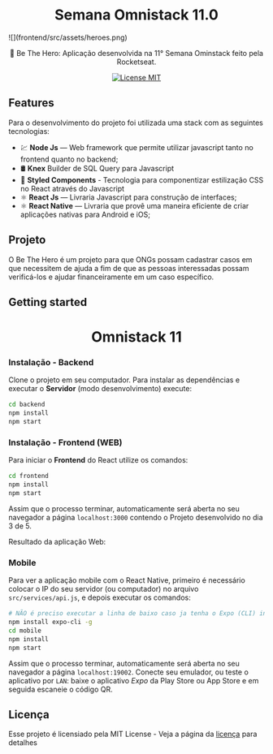 <h1 align="center"> Semana Omnistack 11.0 </h1>
![](frontend/src/assets/heroes.png)

<p align="center"> 🚀 Be The Hero: Aplicação desenvolvida na 11° Semana Ominstack feito pela Rocketseat.</p>

<p align="center">
  <a href="https://opensource.org/licenses/MIT">
    <img src="https://img.shields.io/badge/License-MIT-blue.svg" alt="License MIT">
  </a>
</p>

## Features

Para o desenvolvimento do projeto foi utilizada uma stack com as seguintes tecnologias:

- 💹 **Node Js** — Web framework que permite utilizar javascript tanto no frontend quanto no backend;
- 🛢️ **Knex** Builder de SQL Query para Javascript
- 💅 **Styled Components** - Tecnologia para componentizar estilização CSS no React através do Javascript
- ⚛️ **React Js** — Livraria Javascript para construção de interfaces;
- ⚛️ **React Native** — Livraria que provê uma maneira eficiente de criar aplicações nativas para Android e iOS;

## Projeto

O Be The Hero é um projeto para que ONGs possam cadastrar casos em que necessitem de ajuda a fim de que as pessoas interessadas possam verificá-los e ajudar financeiramente em um caso específico.

## Getting started

<h1 align="center">Omnistack 11</h1>

### Instalação - Backend

Clone o projeto em seu computador. Para instalar as dependências e executar o **Servidor** (modo desenvolvimento) execute:

```bash
cd backend
npm install
npm start
```

### Instalação - Frontend (WEB)

Para iniciar o **Frontend** do React utilize os comandos:

```bash
cd frontend
npm install
npm start
```

Assim que o processo terminar, automaticamente será aberta no seu navegador a página `localhost:3000` contendo o Projeto desenvolvido no dia 3 de 5.

Resultado da aplicação Web:

### Mobile

Para ver a aplicação mobile com o React Native, primeiro é necessário colocar o IP do seu servidor (ou computador) no arquivo `src/services/api.js`, e depois executar os comandos:

```bash
# NÃO é preciso executar a linha de baixo caso ja tenha o Expo (CLI) instalado
npm install expo-cli -g
cd mobile
npm install
npm start
```

Assim que o processo terminar, automaticamente será aberta no seu navegador a página `localhost:19002`. Conecte seu emulador, ou teste o aplicativo por `LAN`: baixe o aplicativo _Expo_ da Play Store ou App Store e em seguida escaneie o código QR.

## Licença

Esse projeto é licensiado pela MIT License - Veja a página da [licença](https://opensource.org/licenses/MIT) para detalhes
